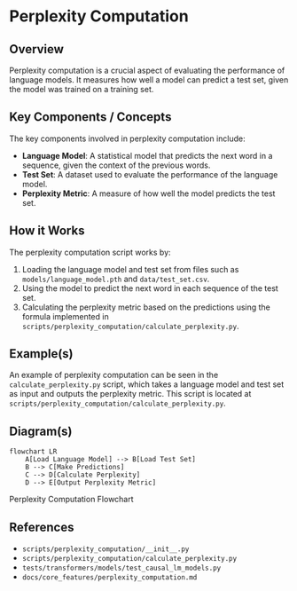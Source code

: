 # Perplexity Computation
## Overview
Perplexity computation is a crucial aspect of evaluating the performance of language models. It measures how well a model can predict a test set, given the model was trained on a training set.

## Key Components / Concepts
The key components involved in perplexity computation include:
- **Language Model**: A statistical model that predicts the next word in a sequence, given the context of the previous words.
- **Test Set**: A dataset used to evaluate the performance of the language model.
- **Perplexity Metric**: A measure of how well the model predicts the test set.

## How it Works
The perplexity computation script works by:
1. Loading the language model and test set from files such as `models/language_model.pth` and `data/test_set.csv`.
2. Using the model to predict the next word in each sequence of the test set.
3. Calculating the perplexity metric based on the predictions using the formula implemented in `scripts/perplexity_computation/calculate_perplexity.py`.

## Example(s)
An example of perplexity computation can be seen in the `calculate_perplexity.py` script, which takes a language model and test set as input and outputs the perplexity metric. This script is located at `scripts/perplexity_computation/calculate_perplexity.py`.

## Diagram(s)
```mermaid
flowchart LR
    A[Load Language Model] --> B[Load Test Set]
    B --> C[Make Predictions]
    C --> D[Calculate Perplexity]
    D --> E[Output Perplexity Metric]
```
Perplexity Computation Flowchart

## References
- `scripts/perplexity_computation/__init__.py`
- `scripts/perplexity_computation/calculate_perplexity.py`
- `tests/transformers/models/test_causal_lm_models.py`
- `docs/core_features/perplexity_computation.md`